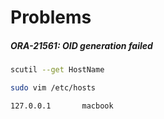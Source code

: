 # Problems

##### ORA-21561: OID generation failed

```bash
scutil --get HostName

sudo vim /etc/hosts

127.0.0.1       macbook
```
